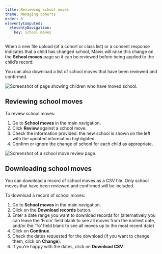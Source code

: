 ```yaml
---
title: Reviewing school moves
theme: Managing cohorts
order: 8
eleventyComputed:
  eleventyNavigation:
    key: School moves
---
```


When a new file upload (of a cohort or class list) or a consent response indicates that a child has changed school, Mavis will raise this change on the **School moves** page so it can be reviewed before being applied to the child’s record.

You can also download a list of school moves that have been reviewed and confirmed.

![Screenshot of page showing children who have moved school.](/assets/images/school-move-list.png 'Mavis shows a list of all the children who have moved school.')

## Reviewing school moves

To review school moves:

1. Go to **School moves** in the main navigation.
2. Click **Review** against a school move.
3. Check the information provided: the new school is shown on the left with the updated information highlighted.
4. Confirm or ignore the change of school for each child as appropriate.

![Screenshot of a school move review page.](/assets/images/school-move-review.png 'Mavis will show you the new school and the updated information for each child.')

## Downloading school moves

You can download a record of school moves as a CSV file. Only school moves that have been reviewed and confirmed will be included.

To download a record of school moves:

1. Go to **School moves** in the main navigation.
2. Click on the **Download records** button.
3. Enter a date range you want to download records for (alternatively you can leave the ‘From’ field blank to see all moves from the earliest date, and/or the ‘To’ field blank to see all moves up to the most recent date)
4. Click on **Continue**.
5. Check the dates requested for the download (if you want to change them, click on **Change**).
6. If you’re happy with the dates, click on **Download CSV**
